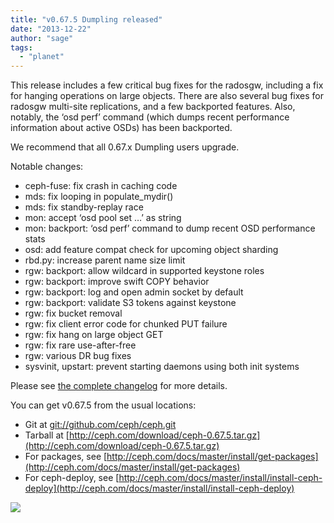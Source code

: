 ```yaml
---
title: "v0.67.5 Dumpling released"
date: "2013-12-22"
author: "sage"
tags: 
  - "planet"
---
```


This release includes a few critical bug fixes for the radosgw, including a fix for hanging operations on large objects. There are also several bug fixes for radosgw multi-site replications, and a few backported features. Also, notably, the ‘osd perf’ command (which dumps recent performance information about active OSDs) has been backported.

We recommend that all 0.67.x Dumpling users upgrade.

Notable changes:

- ceph-fuse: fix crash in caching code
- mds: fix looping in populate\_mydir()
- mds: fix standby-replay race
- mon: accept ‘osd pool set …’ as string
- mon: backport: ‘osd perf’ command to dump recent OSD performance stats
- osd: add feature compat check for upcoming object sharding
- rbd.py: increase parent name size limit
- rgw: backport: allow wildcard in supported keystone roles
- rgw: backport: improve swift COPY behavior
- rgw: backport: log and open admin socket by default
- rgw: backport: validate S3 tokens against keystone
- rgw: fix bucket removal
- rgw: fix client error code for chunked PUT failure
- rgw: fix hang on large object GET
- rgw: fix rare use-after-free
- rgw: various DR bug fixes
- sysvinit, upstart: prevent starting daemons using both init systems

Please see [the complete changelog](http://ceph.com/docs/master/_downloads/v0.67.5.txt) for more details.

You can get v0.67.5 from the usual locations:

- Git at [git://github.com/ceph/ceph.git](http://github.com/ceph/ceph)
- Tarball at [http://ceph.com/download/ceph-0.67.5.tar.gz](http://ceph.com/download/ceph-0.67.5.tar.gz)
- For packages, see [http://ceph.com/docs/master/install/get-packages](http://ceph.com/docs/master/install/get-packages)
- For ceph-deploy, see [http://ceph.com/docs/master/install/install-ceph-deploy](http://ceph.com/docs/master/install/install-ceph-deploy)

![](http://track.hubspot.com/__ptq.gif?a=268973&k=14&bu=http://ceph.com&r=http://ceph.com/releases/v0-67-5-dumpling-released/&bvt=rss&p=wordpress)
